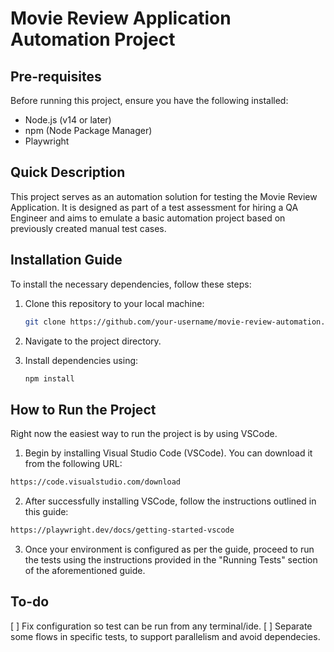 # Movie Review Application Automation Project

## Pre-requisites

Before running this project, ensure you have the following installed:

- Node.js (v14 or later)
- npm (Node Package Manager)
- Playwright

## Quick Description

This project serves as an automation solution for testing the Movie Review Application. It is designed as part of a test assessment for hiring a QA Engineer and aims to emulate a basic automation project based on previously created manual test cases.

## Installation Guide

To install the necessary dependencies, follow these steps:

1. Clone this repository to your local machine:

   ```bash
   git clone https://github.com/your-username/movie-review-automation.git
   ```
2. Navigate to the project directory.
3. Install dependencies using:
   ```bash
   npm install
    ```
## How to Run the Project

Right now the easiest way to run the project is by using VSCode.

1. Begin by installing Visual Studio Code (VSCode). You can download it from the following URL:
```bash
https://code.visualstudio.com/download
```
2. After successfully installing VSCode, follow the instructions outlined in this guide:
```bash
https://playwright.dev/docs/getting-started-vscode
```
3. Once your environment is configured as per the guide, proceed to run the tests using the instructions provided in the "Running Tests" section of the aforementioned guide.
   

## To-do
[  ] Fix configuration so test can be run from any terminal/ide.
[  ] Separate some flows in specific tests, to support parallelism and avoid dependecies.
